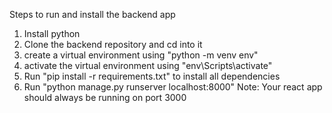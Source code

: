Steps to run and install the backend app

1. Install python
2. Clone the backend repository and cd into it
3. create a virtual environment using "python -m venv env"
4. activate the virtual environment using "env\Scripts\activate"
5. Run "pip install -r requirements.txt" to install all dependencies
6. Run "python manage.py runserver localhost:8000"
   Note: Your react app should always be running on port 3000
